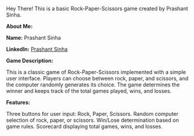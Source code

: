 Hey There! This is a basic Rock-Paper-Scissors game created by Prashant Sinha.

**About Me:**

**Name:** Prashant Sinha

**LinkedIn:** [Prashant Sinha](https://www.linkedin.com/in/prashant-sinha3/)

**Game Description:**

This is a classic game of Rock-Paper-Scissors implemented with a simple user interface. Players can choose between rock, paper, and scissors, and the computer randomly generates its choice. The game determines the winner and keeps track of the total games played, wins, and losses.

**Features:**

Three buttons for user input: Rock, Paper, Scissors.
Random computer selection of rock, paper, or scissors.
Win/Lose determination based on game rules.
Scorecard displaying total games, wins, and losses.
